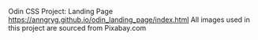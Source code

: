 Odin CSS Project: Landing Page
https://anngryg.github.io/odin_landing_page/index.html
All images used in this project are sourced from Pixabay.com
